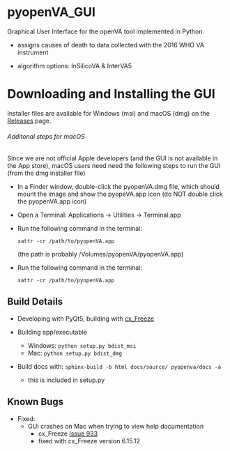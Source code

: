 # pyopenVA_GUI

Graphical User Interface for the openVA tool implemented in Python.  

* assigns causes of death to data collected with the 2016 WHO VA instrument

* algorithm options: InSilicoVA & InterVA5


# Downloading and Installing the GUI

Installer files are available for Windows (msi) and macOS (dmg) on the [Releases](ttps://github.com/verbal-autopsy-software/pyopenva_GUI/releases) page.

###### Additonal steps for macOS

Since we are not official Apple developers (and the GUI is not available in the App store), macOS users need need the following steps
to run the GUI (from the dmg installer file)

* In a Finder window, double-click the pyopenVA.dmg file, which should mount the image and show the pyopeVA.app icon (do NOT double click the pyopenVA.app icon)

* Open a Terminal: Applications &rarr; Utilities &rarr; Terminal.app

* Run the following command in the terminal:
  
  `xattr -cr /path/to/pyopenVA.app`
  
  (the path is probably /Volumes/pyopenVA/pyopenVA.app)

* Run the following command in the terminal:

  `xattr -cr /path/to/pyopenVA.app`


## Build Details

* Developing with PyQt5, building with [cx_Freeze](https://cx-freeze.readthedocs.io/en/latest/index.html)

* Building app/executable 

  + Windows:  `python setup.py bdist_msi`
  + Mac: `python setup.py bdist_dmg`

* Build docs with: `sphinx-build -b html docs/source/ pyopenva/docs -a`
  + this is included in setup.py

## Known Bugs

* Fixed:
  + GUI crashes on Mac when trying to view help documentation
    - cx_Freeze [Issue 933](https://github.com/marcelotduarte/cx_Freeze/issues/933)
    - fixed with cx_Freeze version 6.15.12
